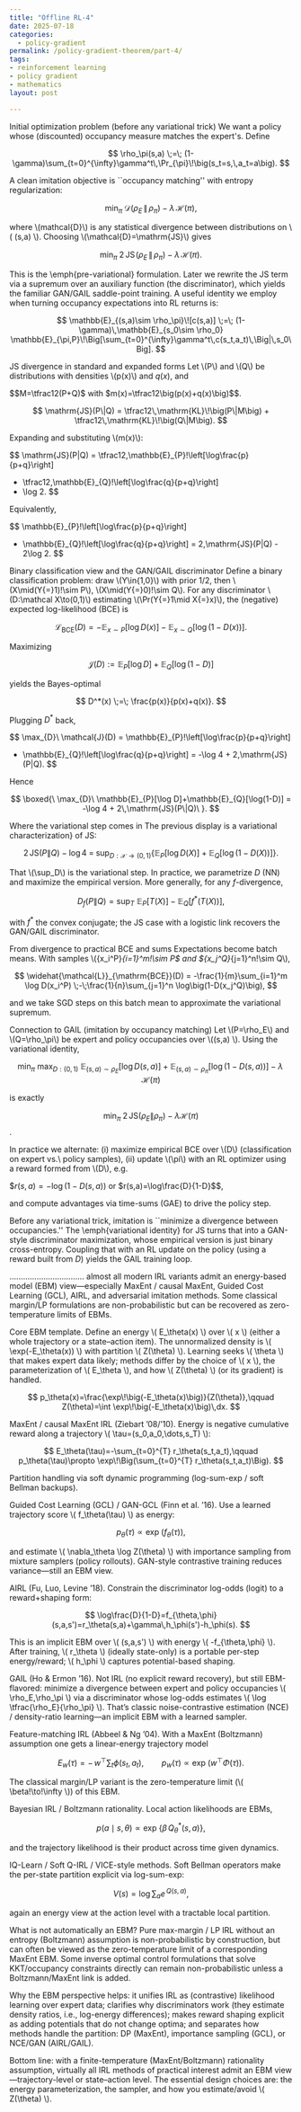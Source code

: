 ```yaml
---
title: "Offline RL-4"
date: 2025-07-18
categories:
  - policy-gradient
permalink: /policy-gradient-theorem/part-4/  
tags:
- reinforcement learning
- policy gradient
- mathematics
layout: post

---
```







<!-- Load MathJax so LaTeX renders in GitHub Pages without touching layouts -->
<script>
  window.MathJax = {
    tex: {
      inlineMath: [['\\(','\\)'], ['\\[','\\]']]
    }
  };
</script>
<script src="https://cdn.jsdelivr.net/npm/mathjax@3/es5/tex-mml-chtml.js"></script>




Initial optimization problem (before any variational trick)
We want a policy whose (discounted) occupancy measure matches the expert's. Define

$$
\rho_\pi(s,a) \;=\; (1-\gamma)\sum_{t=0}^{\infty}\gamma^t\,\Pr_{\pi}\!\big(s_t=s,\,a_t=a\big).
$$

A clean imitation objective is ``occupancy matching'' with entropy regularization:

$$
\min_{\pi}\; \mathcal{D}\big(\rho_E \,\|\, \rho_\pi\big)\;-\;\lambda\,\mathcal H(\pi),
$$

where \\(mathcal{D}\\) is any statistical divergence between distributions on \\( (s,a) \\). Choosing \\(\mathcal{D}=\mathrm{JS}\\) gives

$$
\min_{\pi}\; 2\,\mathrm{JS}\!\big(\rho_E \,\|\, \rho_\pi\big)\;-\;\lambda\,\mathcal H(\pi).
$$

This is the \emph{pre-variational} formulation. Later we rewrite the JS term via a supremum over an auxiliary function (the discriminator), which yields the familiar GAN/GAIL saddle-point training. A useful identity we employ when turning occupancy expectations into RL returns is:

$$
\mathbb{E}_{(s,a)\sim \rho_\pi}\![c(s,a)]
\;=\; (1-\gamma)\,\mathbb{E}_{s_0\sim \rho_0}
\mathbb{E}_{\pi,P}\!\Big[\sum_{t=0}^{\infty}\gamma^t\,c(s_t,a_t)\,\Big|\,s_0\Big].
$$

JS divergence in standard and expanded forms
Let \\(P\\) and \\(Q\\) be distributions with densities \\(p(x)\\) and $q(x)$, and 

$$M=\tfrac12(P+Q)$ with $m(x)=\tfrac12\big(p(x)+q(x)\big)$$.

$$
\mathrm{JS}(P\|Q)
= \tfrac12\,\mathrm{KL}\!\big(P\|M\big) + \tfrac12\,\mathrm{KL}\!\big(Q\|M\big).
$$

Expanding and substituting \\(m(x)\\):

$$
\mathrm{JS}(P\|Q)
= \tfrac12\,\mathbb{E}_{P}\!\left[\log\frac{p}{p+q}\right]
+ \tfrac12\,\mathbb{E}_{Q}\!\left[\log\frac{q}{p+q}\right]
+ \log 2.
$$

Equivalently,

$$
\mathbb{E}_{P}\!\left[\log\frac{p}{p+q}\right]
+ \mathbb{E}_{Q}\!\left[\log\frac{q}{p+q}\right]
= 2\,\mathrm{JS}(P\|Q) - 2\log 2.
$$

Binary classification view and the GAN/GAIL discriminator
Define a binary classification problem: draw \\(Y\in\{1,0\}\\) with prior $1/2$, then \\(X\mid(Y{=}1)\!\sim P\\), 
\\(X\mid(Y{=}0)\!\sim Q\\). For any discriminator \\(D:\mathcal X\to(0,1)\\) estimating \\(\Pr(Y{=}1\mid X{=}x)\\), the (negative) expected log-likelihood (BCE) is

$$
\mathcal{L}_{\mathrm{BCE}}(D)
= -\mathbb{E}_{x\sim P}[\log D(x)] \;-\; \mathbb{E}_{x\sim Q}[\log(1-D(x))].
$$

Maximizing 

$$\mathcal{J}(D):=\mathbb{E}_{P}[\log D]+\mathbb{E}_{Q}[\log(1-D)]$$

yields the Bayes-optimal

$$
D^*(x) \;=\; \frac{p(x)}{p(x)+q(x)}.
$$

Plugging $D^*$ back,

$$
\max_{D}\ \mathcal{J}(D)
= \mathbb{E}_{P}\!\left[\log\frac{p}{p+q}\right]
+ \mathbb{E}_{Q}\!\left[\log\frac{q}{p+q}\right]
= -\log 4 + 2\,\mathrm{JS}(P\|Q).
$$

Hence

$$
\boxed{\ \max_{D}\ \mathbb{E}_{P}[\log D]+\mathbb{E}_{Q}[\log(1-D)]
= -\log 4 + 2\,\mathrm{JS}(P\|Q)\ }.
$$

Where the variational step comes in
The previous display is a variational characterization} of JS:

$$
2\,\mathrm{JS}(P\|Q) - \log 4
\;=\;
\sup_{D:\mathcal X\to(0,1)}
\Big\{\mathbb{E}_{P}[\log D(X)] + \mathbb{E}_{Q}[\log(1-D(X))]\Big\}.
$$

That \\(\sup_D\\) is the variational step. In practice, we parametrize $D$ (NN) and maximize the empirical version. More generally, for any $f$-divergence,

$$
D_f(P\|Q)
=\sup_{T}\ \mathbb{E}_{P}[T(X)] - \mathbb{E}_{Q}[f^*(T(X))],
$$

with $f^*$ the convex conjugate; the JS case with a logistic link recovers the GAN/GAIL discriminator.

From divergence to practical BCE and sums
Expectations become batch means. With samples \\(\{x_i^P\}_{i=1}^m\!\sim P$ and $\{x_j^Q\}_{j=1}^n\!\sim Q\\),

$$
\widehat{\mathcal{L}}_{\mathrm{BCE}}(D)
= -\frac{1}{m}\sum_{i=1}^m \log D(x_i^P)
\;-\;\frac{1}{n}\sum_{j=1}^n \log\big(1-D(x_j^Q)\big),
$$

and we take SGD steps on this batch mean to approximate the variational supremum.

Connection to GAIL (imitation by occupancy matching)
Let \\(P=\rho_E\\) and \\(Q=\rho_\pi\\) be expert and policy occupancies over \\((s,a) \\). Using the variational identity,

$$
\min_{\pi}\ \max_{D:(0,1)}\
\mathbb{E}_{(s,a)\sim \rho_E}[\log D(s,a)]
+\mathbb{E}_{(s,a)\sim \rho_\pi}[\log(1-D(s,a))]
-\lambda\,\mathcal H(\pi)
$$

is exactly 

$$\min_{\pi}\; 2\,\mathrm{JS}(\rho_E\|\rho_\pi)-\lambda\mathcal H(\pi)$$. 

In practice we alternate:
(i) maximize empirical BCE over \\(D\\) (classification on expert vs.\ policy samples),
(ii) update \\(\pi\\) with an RL optimizer using a reward formed from \\(D\\),
e.g.

$$r(s,a)=-\log(1-D(s,a))$ or $r(s,a)=\log\frac{D}{1-D}$$, 

and compute advantages via time-sums (GAE) to drive the policy step.


Before any variational trick, imitation is ``minimize a divergence between occupancies.'' The \emph{variational identity} for JS turns that into a GAN-style discriminator maximization, whose empirical version is just binary cross-entropy. Coupling that with an RL update on the policy (using a reward built from $D$) yields the GAIL training loop.









.................................
almost all modern IRL variants admit an energy-based model (EBM) view—especially MaxEnt / causal MaxEnt, Guided Cost Learning (GCL), AIRL, and adversarial imitation methods. Some classical margin/LP formulations are non-probabilistic but can be recovered as zero-temperature limits of EBMs.

Core EBM template. Define an energy \\( E_\theta(x) \\) over \\( x \\) (either a whole trajectory or a state–action item). The unnormalized density is \\( \exp(-E_\theta(x)) \\) with partition \\( Z(\theta) \\). Learning seeks \\( \theta \\) that makes expert data likely; methods differ by the choice of \\( x \\), the parameterization of \\( E_\theta \\), and how \\( Z(\theta) \\) (or its gradient) is handled.

$$
p_\theta(x)=\frac{\exp\!\big(-E_\theta(x)\big)}{Z(\theta)},\qquad
Z(\theta)=\int \exp\!\big(-E_\theta(x)\big)\,dx.
$$

MaxEnt / causal MaxEnt IRL (Ziebart ’08/’10). Energy is negative cumulative reward along a trajectory \\( \tau=(s_0,a_0,\dots,s_T) \\):

$$
E_\theta(\tau)=-\sum_{t=0}^{T} r_\theta(s_t,a_t),\qquad
p_\theta(\tau)\propto \exp\!\Big(\sum_{t=0}^{T} r_\theta(s_t,a_t)\Big).
$$

Partition handling via soft dynamic programming (log-sum-exp / soft Bellman backups).

Guided Cost Learning (GCL) / GAN-GCL (Finn et al. ’16). Use a learned trajectory score \\( f_\theta(\tau) \\) as energy:

$$
p_\theta(\tau)\propto \exp\!\big(f_\theta(\tau)\big),
$$

and estimate \\( \nabla_\theta \log Z(\theta) \\) with importance sampling from mixture samplers (policy rollouts). GAN-style contrastive training reduces variance—still an EBM view.

AIRL (Fu, Luo, Levine ’18). Constrain the discriminator log-odds (logit) to a reward+shaping form:

$$
\log\frac{D}{1-D}=f_{\theta,\phi}(s,a,s')=r_\theta(s,a)+\gamma\,h_\phi(s')-h_\phi(s).
$$

This is an implicit EBM over \\( (s,a,s') \\) with energy \\( -f_{\theta,\phi} \\). After training, \\( r_\theta \\) (ideally state-only) is a portable per-step energy/reward; \\( h_\phi \\) captures potential-based shaping.

GAIL (Ho \& Ermon ’16). Not IRL (no explicit reward recovery), but still EBM-flavored: minimize a divergence between expert and policy occupancies \\( \rho_E,\rho_\pi \\) via a discriminator whose log-odds estimates \\( \log \tfrac{\rho_E}{\rho_\pi} \\). That’s classic noise-contrastive estimation (NCE) / density-ratio learning—an implicit EBM with a learned sampler.

Feature-matching IRL (Abbeel \& Ng ’04). With a MaxEnt (Boltzmann) assumption one gets a linear-energy trajectory model

$$
E_w(\tau)=-\,w^\top \sum_t \phi(s_t,a_t),\qquad
p_w(\tau)\propto \exp\!\big(w^\top \Phi(\tau)\big).
$$

The classical margin/LP variant is the zero-temperature limit (\\( \beta\!\to\!\infty \\)) of this EBM.

Bayesian IRL / Boltzmann rationality. Local action likelihoods are EBMs,

$$
p(a\mid s,\theta)\propto \exp\!\{\beta\,Q^*_\theta(s,a)\},
$$

and the trajectory likelihood is their product across time given dynamics.

IQ-Learn / Soft Q-IRL / VICE-style methods. Soft Bellman operators make the per-state partition explicit via log-sum-exp:

$$
V(s)=\log \sum_{a} e^{\,Q(s,a)},
$$

again an energy view at the action level with a tractable local partition.

What is not automatically an EBM? Pure max-margin / LP IRL without an entropy (Boltzmann) assumption is non-probabilistic by construction, but can often be viewed as the zero-temperature limit of a corresponding MaxEnt EBM. Some inverse optimal control formulations that solve KKT/occupancy constraints directly can remain non-probabilistic unless a Boltzmann/MaxEnt link is added.

Why the EBM perspective helps: it unifies IRL as (contrastive) likelihood learning over expert data; clarifies why discriminators work (they estimate density ratios, i.e., log-energy differences); makes reward shaping explicit as adding potentials that do not change optima; and separates how methods handle the partition: DP (MaxEnt), importance sampling (GCL), or NCE/GAN (AIRL/GAIL).

Bottom line: with a finite-temperature (MaxEnt/Boltzmann) rationality assumption, virtually all IRL methods of practical interest admit an EBM view—trajectory-level or state–action level. The essential design choices are: the energy parameterization, the sampler, and how you estimate/avoid \\( Z(\theta) \\).



